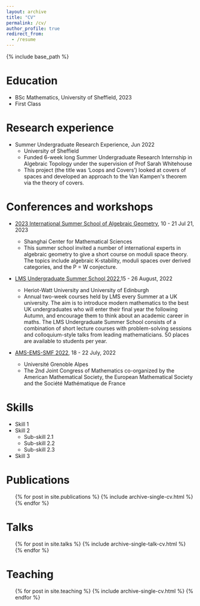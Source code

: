 ```yaml
---
layout: archive
title: "CV"
permalink: /cv/
author_profile: true
redirect_from:
  - /resume
---
```


{% include base_path %}

Education
======
* BSc Mathematics, University of Sheffield, 2023
 * First Class 

Research experience
======

  
* Summer Undergraduate Research Experience, Jun 2022
  * University of Sheffield
  * Funded 6-week long Summer Undergraduate Research Internship in Algebraic Topology under the supervision
of Prof Sarah Whitehouse
  * This project (the title was ‘Loops and Covers’) looked at covers of spaces and developed an approach to the Van
Kampen's theorem via the theory of covers.

Conferences and workshops
======
* [2023 International Summer School of Algebraic Geometry](https://scms.fudan.edu.cn/info/4503/5820.htm), 10 - 21 Jul 21, 2023
  * Shanghai Center for Mathematical Sciences
  * This summer school invited a number of international experts in algebraic geometry to give a short course on moduli space theory. The topics include algebraic K-stability, moduli spaces over derived categories, and the P = W conjecture.
    
* [LMS Undergraduate Summer School 2022](http://www.lms.macs.hw.ac.uk/),15 - 26 August, 2022
  * Heriot-Watt University and University of Edinburgh
  * Annual two-week courses held by LMS every Summer at a UK university. The aim is to introduce modern
mathematics to the best UK undergraduates who will enter their final year the following Autumn, and encourage
them to think about an academic career in maths. The LMS Undergraduate Summer School consists of a
combination of short lecture courses with problem-solving sessions and colloquium-style talks from leading
mathematicians. 50 places are available to students per year.

* [AMS-EMS-SMF 2022](https://ams-ems-smf2022.inviteo.fr/), 18 - 22 July, 2022
  * Université Grenoble Alpes
  * The 2nd Joint Congress of Mathematics co-organized by the American Mathematical Society, the European
Mathematical Society and the Société Mathématique de France





  
  
Skills
======
* Skill 1
* Skill 2
  * Sub-skill 2.1
  * Sub-skill 2.2
  * Sub-skill 2.3
* Skill 3

Publications
======
  <ul>{% for post in site.publications %}
    {% include archive-single-cv.html %}
  {% endfor %}</ul>
  
Talks
======
  <ul>{% for post in site.talks %}
    {% include archive-single-talk-cv.html %}
  {% endfor %}</ul>
  
Teaching
======
  <ul>{% for post in site.teaching %}
    {% include archive-single-cv.html %}
  {% endfor %}</ul>
  

